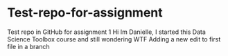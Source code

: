 # Test-repo-for-assignment
Test repo in GitHub for assignment 1
Hi Im Danielle, I started this Data Science Toolbox course and still wondering WTF
Adding a new edit to first file in a branch

